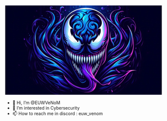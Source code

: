 ![VeNoM](bg.jpeg)

- 👋 Hi, I’m @EUWVeNoM
- 👀 I’m interested in Cybersecurity
- 📫 How to reach me in discord : euw_venom
